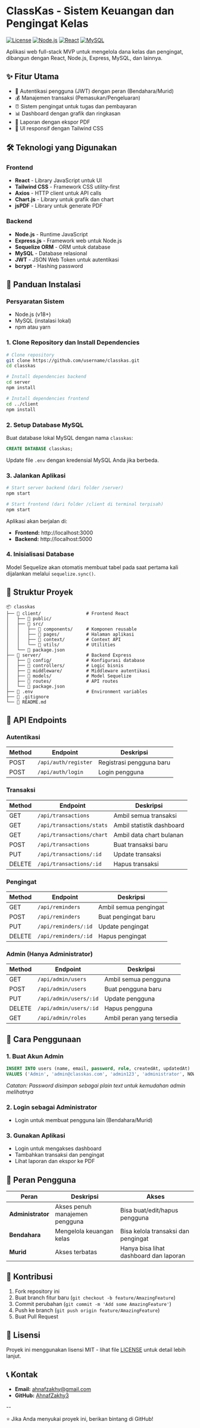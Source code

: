 # ClassKas - Sistem Keuangan dan Pengingat Kelas

[![License](https://img.shields.io/badge/license-MIT-blue.svg)](LICENSE)
[![Node.js](https://img.shields.io/badge/Node.js-18+-green.svg)](https://nodejs.org/)
[![React](https://img.shields.io/badge/React-18+-61dafb.svg)](https://reactjs.org/)
[![MySQL](https://img.shields.io/badge/MySQL-8.0+-4479a1.svg)](https://www.mysql.com/)

Aplikasi web full-stack MVP untuk mengelola dana kelas dan pengingat, dibangun dengan React, Node.js, Express, MySQL, dan lainnya.

## ✨ Fitur Utama

- 🔐 Autentikasi pengguna (JWT) dengan peran (Bendahara/Murid)
- 💰 Manajemen transaksi (Pemasukan/Pengeluaran)
- ⏰ Sistem pengingat untuk tugas dan pembayaran
- 📊 Dashboard dengan grafik dan ringkasan
- 📄 Laporan dengan ekspor PDF
- 📱 UI responsif dengan Tailwind CSS

## 🛠️ Teknologi yang Digunakan

### Frontend
- **React** - Library JavaScript untuk UI
- **Tailwind CSS** - Framework CSS utility-first
- **Axios** - HTTP client untuk API calls
- **Chart.js** - Library untuk grafik dan chart
- **jsPDF** - Library untuk generate PDF

### Backend
- **Node.js** - Runtime JavaScript
- **Express.js** - Framework web untuk Node.js
- **Sequelize ORM** - ORM untuk database
- **MySQL** - Database relasional
- **JWT** - JSON Web Token untuk autentikasi
- **bcrypt** - Hashing password

## 🚀 Panduan Instalasi

### Persyaratan Sistem
- Node.js (v18+)
- MySQL (instalasi lokal)
- npm atau yarn

### 1. Clone Repository dan Install Dependencies

```bash
# Clone repository
git clone https://github.com/username/classkas.git
cd classkas

# Install dependencies backend
cd server
npm install

# Install dependencies frontend
cd ../client
npm install
```

### 2. Setup Database MySQL

Buat database lokal MySQL dengan nama `classkas`:

```sql
CREATE DATABASE classkas;
```

Update file `.env` dengan kredensial MySQL Anda jika berbeda.

### 3. Jalankan Aplikasi

```bash
# Start server backend (dari folder /server)
npm start

# Start frontend (dari folder /client di terminal terpisah)
npm start
```

Aplikasi akan berjalan di:
- **Frontend:** http://localhost:3000
- **Backend:** http://localhost:5000

### 4. Inisialisasi Database

Model Sequelize akan otomatis membuat tabel pada saat pertama kali dijalankan melalui `sequelize.sync()`.

## 📁 Struktur Proyek

```
📦 classkas
├── 📁 client/                 # Frontend React
│   ├── 📁 public/
│   ├── 📁 src/
│   │   ├── 📁 components/     # Komponen reusable
│   │   ├── 📁 pages/          # Halaman aplikasi
│   │   ├── 📁 context/        # Context API
│   │   └── 📁 utils/          # Utilities
│   └── 📄 package.json
├── 📁 server/                 # Backend Express
│   ├── 📁 config/             # Konfigurasi database
│   ├── 📁 controllers/        # Logic bisnis
│   ├── 📁 middleware/         # Middleware autentikasi
│   ├── 📁 models/             # Model Sequelize
│   ├── 📁 routes/             # API routes
│   └── 📄 package.json
├── 📄 .env                    # Environment variables
├── 📄 .gitignore
└── 📄 README.md
```

## 🔌 API Endpoints

### Autentikasi
| Method | Endpoint | Deskripsi |
|--------|----------|-----------|
| POST | `/api/auth/register` | Registrasi pengguna baru |
| POST | `/api/auth/login` | Login pengguna |

### Transaksi
| Method | Endpoint | Deskripsi |
|--------|----------|-----------|
| GET | `/api/transactions` | Ambil semua transaksi |
| GET | `/api/transactions/stats` | Ambil statistik dashboard |
| GET | `/api/transactions/chart` | Ambil data chart bulanan |
| POST | `/api/transactions` | Buat transaksi baru |
| PUT | `/api/transactions/:id` | Update transaksi |
| DELETE | `/api/transactions/:id` | Hapus transaksi |

### Pengingat
| Method | Endpoint | Deskripsi |
|--------|----------|-----------|
| GET | `/api/reminders` | Ambil semua pengingat |
| POST | `/api/reminders` | Buat pengingat baru |
| PUT | `/api/reminders/:id` | Update pengingat |
| DELETE | `/api/reminders/:id` | Hapus pengingat |

### Admin (Hanya Administrator)
| Method | Endpoint | Deskripsi |
|--------|----------|-----------|
| GET | `/api/admin/users` | Ambil semua pengguna |
| POST | `/api/admin/users` | Buat pengguna baru |
| PUT | `/api/admin/users/:id` | Update pengguna |
| DELETE | `/api/admin/users/:id` | Hapus pengguna |
| GET | `/api/admin/roles` | Ambil peran yang tersedia |

## 📖 Cara Penggunaan

### 1. Buat Akun Admin
```sql
INSERT INTO users (name, email, password, role, createdAt, updatedAt)
VALUES ('Admin', 'admin@classkas.com', 'admin123', 'administrator', NOW(), NOW());
```
*Catatan: Password disimpan sebagai plain text untuk kemudahan admin melihatnya*

### 2. Login sebagai Administrator
- Login untuk membuat pengguna lain (Bendahara/Murid)

### 3. Gunakan Aplikasi
- Login untuk mengakses dashboard
- Tambahkan transaksi dan pengingat
- Lihat laporan dan ekspor ke PDF

## 👥 Peran Pengguna

| Peran | Deskripsi | Akses |
|-------|-----------|-------|
| **Administrator** | Akses penuh manajemen pengguna | Bisa buat/edit/hapus pengguna |
| **Bendahara** | Mengelola keuangan kelas | Bisa kelola transaksi dan pengingat |
| **Murid** | Akses terbatas | Hanya bisa lihat dashboard dan laporan |

## 🤝 Kontribusi

1. Fork repository ini
2. Buat branch fitur baru (`git checkout -b feature/AmazingFeature`)
3. Commit perubahan (`git commit -m 'Add some AmazingFeature'`)
4. Push ke branch (`git push origin feature/AmazingFeature`)
5. Buat Pull Request

## 📝 Lisensi

Proyek ini menggunakan lisensi MIT - lihat file [LICENSE](LICENSE) untuk detail lebih lanjut.

## 📞 Kontak

- **Email:** ahnafzakhy@gmail.com
- **GitHub:** [AhnafZakhy3](https://github.com/AhnafZakhy3)

--

⭐ Jika Anda menyukai proyek ini, berikan bintang di GitHub!
